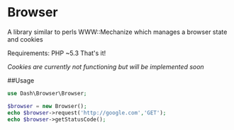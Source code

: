 # Browser
A library similar to perls WWW::Mechanize which manages a browser state and cookies

Requirements:
PHP ~5.3
That's it!

*Cookies are currently not functioning but will be implemented soon*

##Usage
```php
use Dash\Browser\Browser;

$browser = new Browser();
echo $browser->request('http://google.com','GET');
echo $browser->getStatusCode();
```

